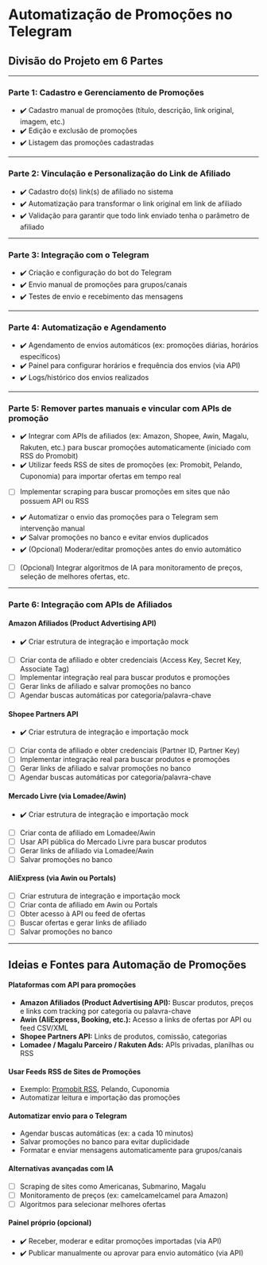 # Automatização de Promoções no Telegram

## Divisão do Projeto em 6 Partes

---

### Parte 1: Cadastro e Gerenciamento de Promoções
- ✔️ Cadastro manual de promoções (título, descrição, link original, imagem, etc.)
- ✔️ Edição e exclusão de promoções
- ✔️ Listagem das promoções cadastradas

---

### Parte 2: Vinculação e Personalização do Link de Afiliado
- ✔️ Cadastro do(s) link(s) de afiliado no sistema
- ✔️ Automatização para transformar o link original em link de afiliado
- ✔️ Validação para garantir que todo link enviado tenha o parâmetro de afiliado

---

### Parte 3: Integração com o Telegram
- ✔️ Criação e configuração do bot do Telegram
- ✔️ Envio manual de promoções para grupos/canais
- ✔️ Testes de envio e recebimento das mensagens

---

### Parte 4: Automatização e Agendamento
- ✔️ Agendamento de envios automáticos (ex: promoções diárias, horários específicos)
- ✔️ Painel para configurar horários e frequência dos envios (via API)
- ✔️ Logs/histórico dos envios realizados

---

### Parte 5: Remover partes manuais e vincular com APIs de promoção
- ✔️ Integrar com APIs de afiliados (ex: Amazon, Shopee, Awin, Magalu, Rakuten, etc.) para buscar promoções automaticamente (iniciado com RSS do Promobit)
- ✔️ Utilizar feeds RSS de sites de promoções (ex: Promobit, Pelando, Cuponomia) para importar ofertas em tempo real
- [ ] Implementar scraping para buscar promoções em sites que não possuem API ou RSS
- ✔️ Automatizar o envio das promoções para o Telegram sem intervenção manual
- ✔️ Salvar promoções no banco e evitar envios duplicados
- ✔️ (Opcional) Moderar/editar promoções antes do envio automático
- [ ] (Opcional) Integrar algoritmos de IA para monitoramento de preços, seleção de melhores ofertas, etc.

---

### Parte 6: Integração com APIs de Afiliados

#### Amazon Afiliados (Product Advertising API)
- ✔️ Criar estrutura de integração e importação mock
- [ ] Criar conta de afiliado e obter credenciais (Access Key, Secret Key, Associate Tag)
- [ ] Implementar integração real para buscar produtos e promoções
- [ ] Gerar links de afiliado e salvar promoções no banco
- [ ] Agendar buscas automáticas por categoria/palavra-chave

#### Shopee Partners API
- ✔️ Criar estrutura de integração e importação mock
- [ ] Criar conta de afiliado e obter credenciais (Partner ID, Partner Key)
- [ ] Implementar integração real para buscar produtos e promoções
- [ ] Gerar links de afiliado e salvar promoções no banco
- [ ] Agendar buscas automáticas por categoria/palavra-chave

#### Mercado Livre (via Lomadee/Awin)
- ✔️ Criar estrutura de integração e importação mock
- [ ] Criar conta de afiliado em Lomadee/Awin
- [ ] Usar API pública do Mercado Livre para buscar produtos
- [ ] Gerar links de afiliado via Lomadee/Awin
- [ ] Salvar promoções no banco

#### AliExpress (via Awin ou Portals)
- [ ] Criar estrutura de integração e importação mock
- [ ] Criar conta de afiliado em Awin ou Portals
- [ ] Obter acesso à API ou feed de ofertas
- [ ] Buscar ofertas e gerar links de afiliado
- [ ] Salvar promoções no banco

---

## Ideias e Fontes para Automação de Promoções

#### Plataformas com API para promoções
- **Amazon Afiliados (Product Advertising API):** Buscar produtos, preços e links com tracking por categoria ou palavra-chave
- **Awin (AliExpress, Booking, etc.):** Acesso a links de ofertas por API ou feed CSV/XML
- **Shopee Partners API:** Links de produtos, comissão, categorias
- **Lomadee / Magalu Parceiro / Rakuten Ads:** APIs privadas, planilhas ou RSS

#### Usar Feeds RSS de Sites de Promoções
- Exemplo: [Promobit RSS](https://www.promobit.com.br/promocoes.rss), Pelando, Cuponomia
- Automatizar leitura e importação das promoções

#### Automatizar envio para o Telegram
- Agendar buscas automáticas (ex: a cada 10 minutos)
- Salvar promoções no banco para evitar duplicidade
- Formatar e enviar mensagens automaticamente para grupos/canais

#### Alternativas avançadas com IA
- [ ] Scraping de sites como Americanas, Submarino, Magalu
- [ ] Monitoramento de preços (ex: camelcamelcamel para Amazon)
- [ ] Algoritmos para selecionar melhores ofertas

#### Painel próprio (opcional)
- ✔️ Receber, moderar e editar promoções importadas (via API)
- ✔️ Publicar manualmente ou aprovar para envio automático (via API)
